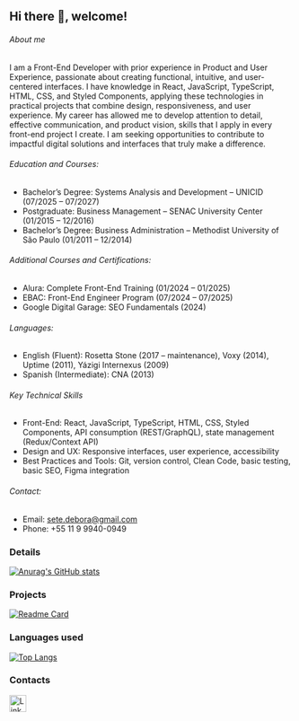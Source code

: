 ## Hi there 👋, welcome!

###### About me

I am a Front-End Developer with prior experience in Product and User Experience, passionate about creating functional, intuitive, and user-centered interfaces. I have knowledge in React, JavaScript, TypeScript, HTML, CSS, and Styled Components, applying these technologies in practical projects that combine design, responsiveness, and user experience. My career has allowed me to develop attention to detail, effective communication, and product vision, skills that I apply in every front-end project I create. I am seeking opportunities to contribute to impactful digital solutions and interfaces that truly make a difference.

###### Education and Courses:

- Bachelor’s Degree: Systems Analysis and Development – UNICID (07/2025 – 07/2027)
- Postgraduate: Business Management – SENAC University Center (01/2015 – 12/2016)
- Bachelor’s Degree: Business Administration – Methodist University of São Paulo (01/2011 – 12/2014)

###### Additional Courses and Certifications:

- Alura: Complete Front-End Training (01/2024 – 01/2025)
- EBAC: Front-End Engineer Program (07/2024 – 07/2025)
- Google Digital Garage: SEO Fundamentals (2024)

###### Languages:

- English (Fluent): Rosetta Stone (2017 – maintenance), Voxy (2014), Uptime (2011), Yázigi Internexus (2009)
- Spanish (Intermediate): CNA (2013)

###### Key Technical Skills

- Front-End: React, JavaScript, TypeScript, HTML, CSS, Styled Components, API consumption (REST/GraphQL), state management (Redux/Context API)
- Design and UX: Responsive interfaces, user experience, accessibility
- Best Practices and Tools: Git, version control, Clean Code, basic testing, basic SEO, Figma integration

###### Contact:

- Email: sete.debora@gmail.com
- Phone: +55 11 9 9940-0949


### Details

[![Anurag's GitHub stats](https://github-readme-stats.vercel.app/api?username=deborasete&show_icons=true&theme=dark)](https://github.com/anuraghazra/github-readme-stats)

### Projects

[![Readme Card](https://github-readme-stats.vercel.app/api/pin/?username=deborasete&repo=efood-ecommerce&theme=dark)](https://github.com/deborasete/efood-ecommerce)

### Languages used

[![Top Langs](https://github-readme-stats.vercel.app/api/top-langs/?username=deborasete&layout=compact)](https://github.com/anuraghazra/github-readme-stats)

### Contacts

[<img src='https://img.shields.io/badge/LinkedIn-0077B5?style=for-the-badge&logo=linkedin&logoColor=white' alt='Linkedin' height='30'>](https://www.linkedin.com/in/debora-sete)
